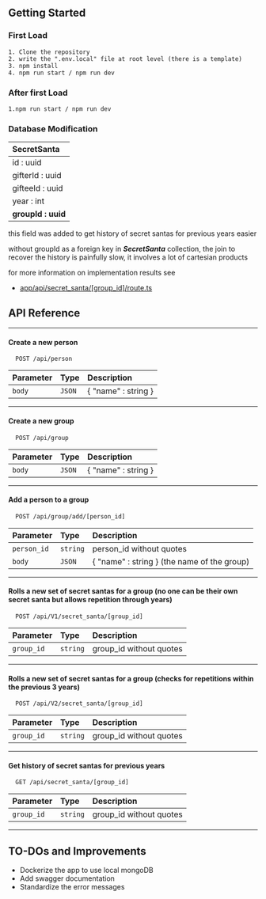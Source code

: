 ## Getting Started
### First Load
    1. Clone the repository
    2. write the ".env.local" file at root level (there is a template)
    3. npm install
    4. npm run start / npm run dev

### After first Load
    1.npm run start / npm run dev

### Database Modification


| __SecretSanta__      |
| :------------------------- |
|id : uuid|
| gifterId : uuid |
| gifteeId : uuid |
| year : int|
|__groupId : uuid__ |<- added this field

this field was added to get history of secret santas for previous years easier

without groupId as a foreign key in ___SecretSanta___ collection, the join to recover the history is painfully slow, it involves a lot of cartesian products

for more information on implementation results see 
- [app/api/secret_santa/[group_id]/route.ts](https://github.com/Centorios/SiriusChallenge/blob/main/app/api/secret_santa/%5Bgroup_id%5D/route.ts)



## API Reference

___
#### Create a new person
```http
  POST /api/person
```
| Parameter | Type     | Description                |
| :-------- | :------- | :------------------------- |
| `body` | `JSON` | { "name" : string } |

___
#### Create a new group
```http
  POST /api/group
```
| Parameter | Type     | Description                |
| :-------- | :------- | :------------------------- |
| `body` | `JSON` | { "name" : string } |

___
#### Add a person to a group
```http
  POST /api/group/add/[person_id]
```
| Parameter | Type     | Description                |
| :-------- | :------- | :------------------------- |
| `person_id` | `string` | person_id without quotes |
| `body` | `JSON` | { "name" : string } (the name of the group) |

___
#### Rolls a new set of secret santas for a group (no one can be their own secret santa but allows repetition through years)
```http
  POST /api/V1/secret_santa/[group_id]
```
| Parameter | Type     | Description                |
| :-------- | :------- | :------------------------- |
| `group_id` | `string` | group_id without quotes |

___

#### Rolls a new set of secret santas for a group (checks for repetitions within the previous 3 years)
```http
  POST /api/V2/secret_santa/[group_id]
```
| Parameter | Type     | Description                |
| :-------- | :------- | :------------------------- |
| `group_id` | `string` | group_id without quotes |

___
#### Get history of secret santas for previous years
```http
  GET /api/secret_santa/[group_id]
```
| Parameter | Type     | Description                |
| :-------- | :------- | :------------------------- |
| `group_id` | `string` | group_id without quotes |

___

## TO-DOs and Improvements
- Dockerize the app to use local mongoDB
- Add swagger documentation
- Standardize the error messages